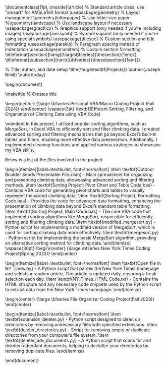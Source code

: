 \documentclass[11pt, oneside]{article}    % Standard article class, use "amsart" for AMSLaTeX format
\usepackage{geometry}                      % Layout management
\geometry{letterpaper}                     % Use letter size paper
%\geometry{landscape}                      % Use landscape layout if necessary
\usepackage{graphicx}                      % Graphics support (only needed if you're including images)
\usepackage{amssymb}                       % Symbol support (only needed if you're using special symbols)
\usepackage{titlesec}                      % Custom section and title formatting
\usepackage{parskip}                       % Paragraph spacing instead of indentation
\usepackage{enumitem}
% Custom section formatting
\titleformat{\section}[hang]{\large\bfseries}{\thesection}{1em}{}
\titleformat{\subsection}[runin]{\bfseries}{\thesubsection}{1em}{}

% Title, author, and date setup
\title{\huge\textbf{Projects}}
\author{Joseph Nihill}
\date{\today}

\begin{document}

\maketitle  % Creates title

\begin{center}
    {\large \bfseries Personal VBA/Macro Coding Project (Fall 2024)}
\end{center}
\vspace{3pt}
\textbf{Efficient Sorting, Filtering, and Organiation of Climbing Data using VBA Code}

\noindent
In this project, I utilized popular sorting algorithms, such as MergeSort, in Excel VBA to efficiently sort and filter climbing data. I created advanced sorting and filtering mechanisms that go beyond Excel’s built-in tables and filters, enabling more effective data presentation. Additionally, I implemented cleaning functions and applied various strategies to showcase my VBA skills.

Below is a list of the files involved in the project:

\begin{itemize}[label=\textbullet, font=\normalfont]
    \item \textbf{Outdoor Boulder Sends Presentable File.xlsm} - Main spreadsheet for organizing and presenting climbing data, showcasing advanced sorting and filtering methods.
    \item \textbf{Sorting Project; Pivot Chart and Table Code.bas} - Contains VBA code for generating pivot charts and tables to visually represent the sorted climbing data.
    \item \textbf{Sorting Project; Formatting Code.bas} - Provides the code for advanced data formatting, enhancing the presentation of climbing data beyond Excel’s standard table formatting.
    \item \textbf{Sorting Project; Main Code.bas} - The core VBA code that implements sorting algorithms like MergeSort, responsible for efficiently sorting and filtering climbing data.
    \item \textbf{modified\_mergesort.py} - Python script for implementing a modified version of MergeSort, which is used for sorting climbing data more effectively.
    \item \textbf{mergesort.py} - Python script for implementing the basic MergeSort algorithm, providing an alternative sorting method for climbing data.
\end{itemize}
\vspace{30pt}
\begin{center}
    {\large \bfseries New York Times Coding Project(Spring 2023)}
\end{center}

\begin{itemize}[label=\textbullet, font=\normalfont]
    \item \textbf{Open file in NY Times.py} - A Python script that parses the New York Times homepage and selects a random article. The article is updated daily, ensuring a fresh selection each day.
    \item \textbf{NY\_Times\_HTML Code.txt} - Contains the HTML structure and any necessary code snippets used by the Python script to extract data from the New York Times homepage.
\end{itemize}

\begin{center}
    {\large \bfseries File Organizer Coding Project(Fall 2023)}
\end{center}

\begin{itemize}[label=\textbullet, font=\normalfont]
	\item \textbf{extension\_deleter.py} - Python script designed to clean up directories by removing unnecessary files with specified extensions.
	\item \textbf{deleter\_directories.py} - Script for removing empty or duplicate directories from your computer’s file system.
	\item \textbf{deleter\_adv\_documents.py} - A Python script that scans for and deletes redundant documents, helping to declutter your directories by removing duplicate files.
\end{itemize}

\end{document}